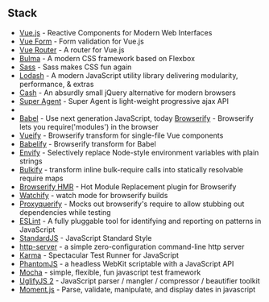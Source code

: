 ## Stack

* [Vue.js](vuejs.org/api/) - Reactive Components for Modern Web Interfaces
* [Vue Form](https://github.com/fergaldoyle/vue-form) - Form validation for Vue.js
* [Vue Router](http://router.vuejs.org/en/index.html) - A router for Vue.js
* [Bulma](http://bulma.io/documentation/elements/box/) - A modern CSS framework based on Flexbox
* [Sass](http://sass-lang.com/documentation/file.SASS_REFERENCE.html) - Sass makes CSS fun again
* [Lodash](https://lodash.com/docs) - A modern JavaScript utility library delivering modularity, performance, & extras
* [Cash](https://github.com/kenwheeler/cash) - An absurdly small jQuery alternative for modern browsers
* [Super Agent](https://visionmedia.github.io/superagent/) - Super Agent is light-weight progressive ajax API
*
* [Babel](https://babeljs.io/) - Use next generation JavaScript, today [Browserify](https://github.com/substack/node-browserify#usage) - Browserify lets you require('modules') in the browser
* [Vueify](https://github.com/vuejs/vueify) - Browserify transform for single-file Vue components
* [Babelify](https://github.com/babel/babelify) - Browserify transform for Babel
* [Envify](https://github.com/hughsk/envify) - Selectively replace Node-style environment variables with plain strings
* [Bulkify](https://github.com/substack/bulkify) - transform inline bulk-require calls into statically resolvable require maps
* [Browserify HMR](https://github.com/AgentME/browserify-hmr) - Hot Module Replacement plugin for Browserify
* [Watchify](https://github.com/substack/watchify) - watch mode for browserify builds
* [Proxyquerify](https://github.com/thlorenz/proxyquireify) - Mocks out browserify's require to allow stubbing out dependencies while testing
* [ESLint](https://github.com/eslint/eslint) - A fully pluggable tool for identifying and reporting on patterns in JavaScript
* [StandardJS](http://standardjs.com/rules.html) - JavaScript Standard Style
* [http-server](https://github.com/indexzero/http-server) - a simple zero-configuration command-line http server
* [Karma](https://karma-runner.github.io/0.13/index.html) - Spectacular Test Runner for JavaScript
* [PhantomJS](http://phantomjs.org/documentation/) - a headless WebKit scriptable with a JavaScript API
* [Mocha](https://mochajs.org/) - simple, flexible, fun javascript test framework
* [UglifyJS 2](https://github.com/mishoo/UglifyJS2) - JavaScript parser / mangler / compressor / beautifier toolkit
* [Moment.js](http://momentjs.com/docs/) - Parse, validate, manipulate, and display dates in javascript
